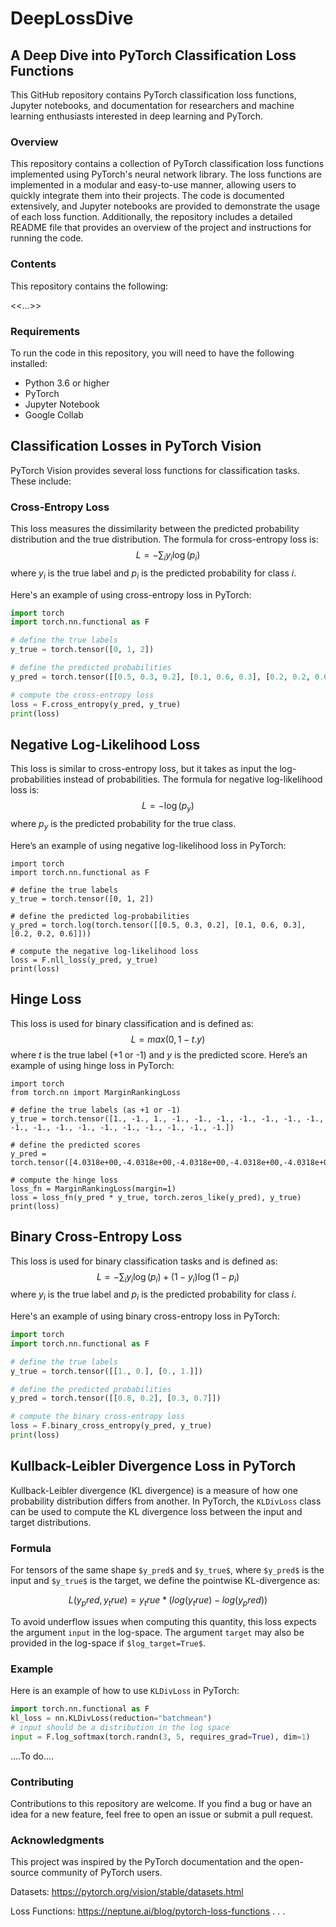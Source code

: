 # DeepLossDive

## A Deep Dive into PyTorch Classification Loss Functions
This GitHub repository contains PyTorch classification loss functions, Jupyter notebooks, and documentation for researchers and machine learning enthusiasts interested in deep learning and PyTorch.

### Overview
This repository contains a collection of PyTorch classification loss functions implemented using PyTorch's neural network library. The loss functions are implemented in a modular and easy-to-use manner, allowing users to quickly integrate them into their projects. The code is documented extensively, and Jupyter notebooks are provided to demonstrate the usage of each loss function. Additionally, the repository includes a detailed README file that provides an overview of the project and instructions for running the code.

### Contents
This repository contains the following:

<<...>>

### Requirements
To run the code in this repository, you will need to have the following installed:

- Python 3.6 or higher
- PyTorch
- Jupyter Notebook
- Google Collab

## Classification Losses in PyTorch Vision

PyTorch Vision provides several loss functions for classification tasks. These include:

### Cross-Entropy Loss
This loss measures the dissimilarity between the predicted probability distribution and the true distribution. The formula for cross-entropy loss is: $$L = -\sum_{i} y_i \log(p_i)$$ where $y_i$ is the true label and $p_i$ is the predicted probability for class $i$.

Here's an example of using cross-entropy loss in PyTorch:

```python
import torch
import torch.nn.functional as F

# define the true labels
y_true = torch.tensor([0, 1, 2])

# define the predicted probabilities
y_pred = torch.tensor([[0.5, 0.3, 0.2], [0.1, 0.6, 0.3], [0.2, 0.2, 0.6]])

# compute the cross-entropy loss
loss = F.cross_entropy(y_pred, y_true)
print(loss) 
```

## Negative Log-Likelihood Loss
This loss is similar to cross-entropy loss, but it takes as input the log-probabilities instead of probabilities. The formula for negative log-likelihood loss is: $$L = − \log(p_y)$$
 where $p_y$ is the predicted probability for the true class.
 
Here’s an example of using negative log-likelihood loss in PyTorch:

```
import torch
import torch.nn.functional as F

# define the true labels
y_true = torch.tensor([0, 1, 2])

# define the predicted log-probabilities
y_pred = torch.log(torch.tensor([[0.5, 0.3, 0.2], [0.1, 0.6, 0.3], [0.2, 0.2, 0.6]]))

# compute the negative log-likelihood loss
loss = F.nll_loss(y_pred, y_true)
print(loss)
```

## Hinge Loss
This loss is used for binary classification and is defined as: $$L = max(0, 1 − t . y)$$
 where $t$ is the true label (+1 or -1) and $y$ is the predicted score.
Here’s an example of using hinge loss in PyTorch:

```
import torch
from torch.nn import MarginRankingLoss

# define the true labels (as +1 or -1)
y_true = torch.tensor([1., -1., 1., -1., -1., -1., -1., -1., -1., -1., -1., -1., -1., -1., -1., -1., -1., -1., -1., -1.])

# define the predicted scores
y_pred = torch.tensor([4.0318e+00,-4.0318e+00,-4.0318e+00,-4.0318e+00,-4.0318e+00,-4.0318e+00,-4.0318e+00,-4.0318e+00,-4.0318e+00,-4.0318e+00,-4.0318e+00,-4.0318e+00,-4.0318e+00,-4.0318e+00,-4.0318e+00,-4.0318e+00,-4.0318e+00,-4.0318e+00,-4.0318e+00,-4.0318e+00])

# compute the hinge loss
loss_fn = MarginRankingLoss(margin=1)
loss = loss_fn(y_pred * y_true, torch.zeros_like(y_pred), y_true)
print(loss)
```

## Binary Cross-Entropy Loss
This loss is used for binary classification tasks and is defined as: $$L = -\sum_{i} y_i \log(p_i) + (1-y_i) \log(1-p_i)$$ where $y_i$ is the true label and $p_i$ is the predicted probability for class $i$.

Here's an example of using binary cross-entropy loss in PyTorch:

```python
import torch
import torch.nn.functional as F

# define the true labels
y_true = torch.tensor([[1., 0.], [0., 1.]])

# define the predicted probabilities
y_pred = torch.tensor([[0.8, 0.2], [0.3, 0.7]])

# compute the binary cross-entropy loss
loss = F.binary_cross_entropy(y_pred, y_true)
print(loss)
```

## Kullback-Leibler Divergence Loss in PyTorch

Kullback-Leibler divergence (KL divergence) is a measure of how one probability distribution differs from another. In PyTorch, the `KLDivLoss` class can be used to compute the KL divergence loss between the input and target distributions.

### Formula

For tensors of the same shape `$y_pred$` and `$y_true$`, where `$y_pred$` is the input and `$y_true$` is the target, we define the pointwise KL-divergence as:

$$L(y_pred, y_true) = y_true * (log(y_true) - log(y_pred))$$


To avoid underflow issues when computing this quantity, this loss expects the argument `input` in the log-space. The argument `target` may also be provided in the log-space if `$log_target=True$`.

### Example

Here is an example of how to use `KLDivLoss` in PyTorch:

```python
import torch.nn.functional as F
kl_loss = nn.KLDivLoss(reduction="batchmean")
# input should be a distribution in the log space
input = F.log_softmax(torch.randn(3, 5, requires_grad=True), dim=1)
```

....To do....


### Contributing
Contributions to this repository are welcome. If you find a bug or have an idea for a new feature, feel free to open an issue or submit a pull request.

### Acknowledgments
This project was inspired by the PyTorch documentation and the open-source community of PyTorch users.

Datasets: https://pytorch.org/vision/stable/datasets.html

Loss Functions: https://neptune.ai/blog/pytorch-loss-functions
.
.
.

